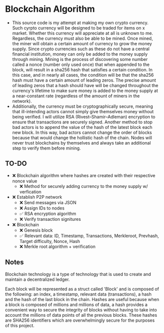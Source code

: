 # Blockchain Algorithm
- This source code is my attempt at making my own crypto currency. Such cyrpto currency will be designed to be traded for items on x market. Whether this currency will appreciate at all is unknown to me. Regardless, the currency must also be able to be mined. Once mined, the miner will obtain a certain amount of currency to grow the money supply. Since crypto currencies such as these do not have a central financial institution, money can only be added to the money supply through mining. Mining is the process of discovering some number called a nonce (number only used once) that when appended to the block, will result in a sha256 hash that satisfies a certain condition. In this case, and in nearly all cases, the condition will be that the sha256 hash must have a certain amount of leading zeros. The precise amount of leading zeros that a hash should have will be changed throughout the currency's lifetime to make sure money is added to the money supply at a near-constant rate (regardless of the amount of miners in the network).
- Additionally, the currency must be cryptographically secure, meaning that ill-intending actors cannot simply give themselves money without being verified. I will utilize RSA (Rivest–Shamir–Adleman) encryption to ensure that transactions are securely signed. Another method to stop bad actors is to append the value of the hash of the latest block each new block. In this way, bad actors cannot change the order of blocks because that would change the hollistic hash of the chain. Nodes will never trust blockchains by themselves and always take an additional step to verify them before mining.


## TO-DO
- :x: Blockchain algorithm where hashes are created with their respective nonce value
  - :x: Method for securely adding currency to the money supply w/ verfication
- :x: Establish P2P network
  - :x: Send messages via JSON
  - :x: Assign IDs to nodes
  - :white_check_mark: RSA encryption algorithm
  - :x: Verify transaction signitures
- :x: Blockchain
  - :x: Genesis block
  - :white_check_mark: Relevant data: ID, Timestamp, Transactions, Merkleroot, Prevhash, Target difficulty, Nonce, Hash
  - :x: Merkle root algorithm + verification

## Notes
Blockchain technology is a type of technology that is used to create and maintain a decentralized ledger.

Each block will be represented as a struct called 'Block' and is composed of the following: an index, a timestamp, relevant data (transactions), a hash and the hash of the last block in the chain. Hashes are useful because when a block is composed of millions and millions of data, a hash provides a convenient way to secure the integrity of blocks without having to take into account the millions of data points of all the previous blocks. These hashes are SHA256 identifiers which are overwhelmingly secure for the purposes of this project.
